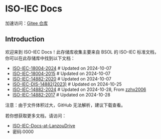# ISO-IEC Docs

加速访问：[Gitee 仓库](https://gitee.com/MICRO201014/ISO-IEC-Docs)

## Introduction

欢迎来到 ISO-IEC Docs！此存储库收集主要来自 BSOL 的 ISO-IEC 标准文档，你可以在此存储库中找到以下文档：

- [ISO-IEC-18004-2024](https://github.com/github201014/ISO-IEC-Docs/blob/main/18004/2024/BS_ISO_IEC_18004_2024_en-US.pdf)  # Updated on 2024-10-07
- [ISO-IEC-18004-2015](https://github.com/github201014/ISO-IEC-Docs/blob/main/18004/2015/ISO_IEC_18004_2015_en-US.pdf)  # Updated on 2024-10-07
- [ISO-IEC-14882-2020](https://github.com/github201014/ISO-IEC-Docs/blob/main/14882/2020/BS_ISO_IEC_14882_2020.pdf) # Updated on 2024-10-07
- [ISO-IEC-DIS-14882(2023)](https://github.com/github201014/ISO-IEC-Docs/blob/main/14882/DIS2023/ISO_IEC_DIS_14882_2023.07~10_locked.pdf) # Updated on 2024-10-25
- [ISO-IEC-14882-2024](https://github.com/github201014/ISO-IEC-Docs/blob/main/14882/2024/ISO_IEC_14882_2024.pdf) # Updated on 2024-10-28, From [zzhx2006](https://github.com/zzhx2006)
- [ISO-IEC-14882-2017](https://github.com/github201014/ISO-IEC-Docs/blob/main/14882/2017/BS_ISO_IEC_14882_2017%20(No%20Contents)%20.pdf) # Updated on 2024-10-28

注意：由于文件体积过大，GitHub 无法解析，建议下载查看。


若你想获取更多文档，请访问：
* [ISO-IEC-Docs-at-LanzouDrive](https://610402220623.lanzouq.com/b00tay8n1c) 
* 密码:0000














